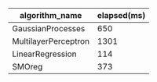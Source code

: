 |algorithm_name|elapsed(ms)
|-|-
|GaussianProcesses|650
|MultilayerPerceptron|1301
|LinearRegression|114
|SMOreg|373
